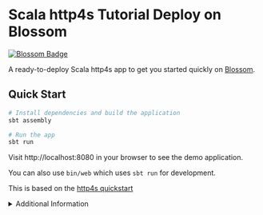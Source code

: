 # Scala http4s Tutorial Deploy on Blossom

[![Blossom Badge](https://img.boltops.com/images/blossom/logos/blossom-readme.png)](https://blossom-cloud.com)

A ready-to-deploy Scala http4s app to get you started quickly on [Blossom](https://blossom-cloud.com).

## Quick Start

```bash
# Install dependencies and build the application
sbt assembly

# Run the app
sbt run
```

Visit http://localhost:8080 in your browser to see the demo application.

You can also use `bin/web` which uses `sbt run` for development.

This is based on the [http4s quickstart](https://http4s.org/v0.23/docs/quickstart.html)

<details>
<summary>Additional Information</summary>

### Environment Variables
- `PORT`: Change the port (default: 8080)

### API Endpoints
```bash
# Get a greeting
curl http://localhost:8080/hello/world

# Get a random joke
curl http://localhost:8080/joke
```
</details>
